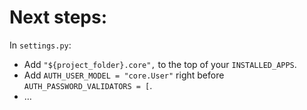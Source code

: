 # Next steps:

In `settings.py`:

- Add `"${project_folder}.core",` to the top of your `INSTALLED_APPS`.
- Add `AUTH_USER_MODEL = "core.User"` right before `AUTH_PASSWORD_VALIDATORS = [`.
- …

